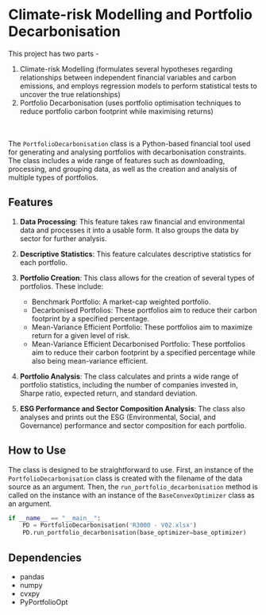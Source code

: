 # Climate-risk Modelling and Portfolio Decarbonisation

This project has two parts - 
1. Climate-risk Modelling (formulates several hypotheses regarding relationships between independent financial variables and carbon emissions, and employs regression models to perform statistical tests to uncover the true relationships)
2. Portfolio Decarbonisation (uses portfolio optimisation techniques to reduce portfolio carbon footprint while maximising returns)

\
\
The `PortfolioDecarbonisation` class is a Python-based financial tool used for generating and analysing portfolios with decarbonisation constraints. The class includes a wide range of features such as downloading, processing, and grouping data, as well as the creation and analysis of multiple types of portfolios.

## Features

1. **Data Processing**: This feature takes raw financial and environmental data and processes it into a usable form. It also groups the data by sector for further analysis.

2. **Descriptive Statistics**: This feature calculates descriptive statistics for each portfolio.

3. **Portfolio Creation**: This class allows for the creation of several types of portfolios. These include:

    - Benchmark Portfolio: A market-cap weighted portfolio.
    - Decarbonised Portfolios: These portfolios aim to reduce their carbon footprint by a specified percentage.
    - Mean-Variance Efficient Portfolio: These portfolios aim to maximize return for a given level of risk.
    - Mean-Variance Efficient Decarbonised Portfolio: These portfolios aim to reduce their carbon footprint by a specified percentage while also being mean-variance efficient.

4. **Portfolio Analysis**: The class calculates and prints a wide range of portfolio statistics, including the number of companies invested in, Sharpe ratio, expected return, and standard deviation. 

5. **ESG Performance and Sector Composition Analysis**: The class also analyses and prints out the ESG (Environmental, Social, and Governance) performance and sector composition for each portfolio. 

## How to Use

The class is designed to be straightforward to use. First, an instance of the `PortfolioDecarbonisation` class is created with the filename of the data source as an argument. Then, the `run_portfolio_decarbonisation` method is called on the instance with an instance of the `BaseConvexOptimizer` class as an argument.

```python
if __name__ == "__main__":
    PD = PortfolioDecarbonisation('R3000 - V02.xlsx')
    PD.run_portfolio_decarbonisation(base_optimizer=base_optimizer)
```

## Dependencies

- pandas
- numpy
- cvxpy
- PyPortfolioOpt
